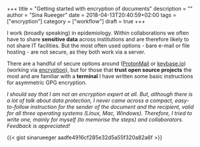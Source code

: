 +++
title = "Getting started with encryption of documents"
description = ""
author = "Sina Rueeger"
date = 2018-04-13T20:40:59+02:00
tags = ["encryption"]
category = ["workflow"]
draft = true
+++

I work (broadly speaking) in epidemiology. Within collaborations we often have to share **sensitive data** across institutions and are therefore likely to not share IT facilities. But the most often used options - bare e-mail or file hosting - are not secure, as they both work via a server. 

There are a handful of secure options around ([ProtonMail](https://protonmail.com/) or [keybase.io](https://keybase.io/)) (working via [encryption](https://www.quora.com/Why-is-encryption-important)), but for those that **trust open source projects** the most and are familiar with a **terminal** I have written some basic instructions for asymmetric GPG encryption.  

*I should say that I am not an encryption expert at all. But, although there is a lot of talk about data protection, I never came across a compact, easy-to-follow instruction for the sender of the document and the recipient, valid for all three operating systems (Linux, Mac, Windows). Therefore, I tried to write one, mainly for myself (to memorise the steps) and collaborators. Feedback is appreciated!*


{{< gist sinarueeger aadfe4916cf285e32d5a55f320a82a6f >}}

